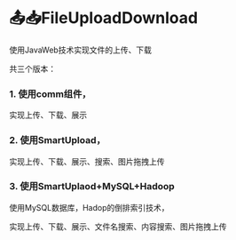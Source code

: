 # 📤📥FileUploadDownload
使用JavaWeb技术实现文件的上传、下载

共三个版本：

### 1. 使用comm组件，

实现上传、下载、展示

### 2. 使用SmartUpload，

实现上传、下载、展示、搜索、图片拖拽上传

### 3. 使用SmartUplaod+MySQL+Hadoop

使用MySQL数据库，Hadop的倒排索引技术，

实现上传、下载、展示、文件名搜索、内容搜索、图片拖拽上传

